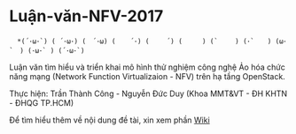 # Luận-văn-NFV-2017
      *(´･ω･`) ( ´･ω･) (　´･ω) ( 　 ´･) ( 　　´) (　　　) (`　　 ) (･`　　) (ω･`　) (･ω･` ) (´･ω･`)
      
Luận văn tìm hiểu và triển khai mô hình thử nghiệm công nghệ Ảo hóa chức năng mạng (Network Function Virtualizaion - NFV) trên hạ tầng OpenStack. 

Thực hiện: Trần Thành Công - Nguyễn Đức Duy (Khoa MMT&amp;VT - ĐH KHTN - ĐHQG TP.HCM)

Để tìm hiểu thêm về nội dung đề tài, xin xem phần [Wiki](https://github.com/nduytg/Luan-van-NFV/wiki/Gi%E1%BB%9Bi-thi%E1%BB%87u)



